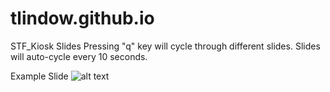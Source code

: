 # tlindow.github.io



STF_Kiosk Slides
Pressing "q" key will cycle through different slides.
Slides will auto-cycle every 10 seconds.

Example Slide
![alt text](https://raw.githubusercontent.com/tlindow/tlindow.github.io/master/public/src/STF_slide1.jpg)
